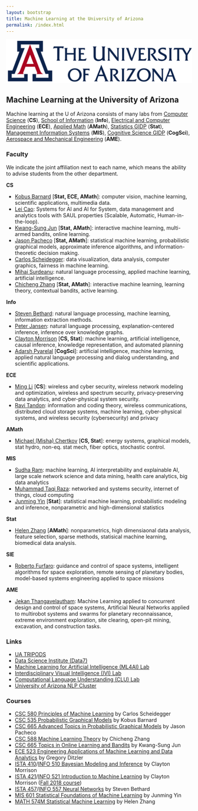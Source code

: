 ```yaml
---
layout: bootstrap
title: Machine Learning at the University of Arizona
permalink: /index.html
---
```


![](ua-logo.png "CS@UA")

## Machine Learning at the University of Arizona

Machine learning at the U of Arizona consists of many labs from [Computer Science](http://cs.arizona.edu) (**CS**), [School of Information](https://ischool.arizona.edu/) (**Info**), [Electrical and Computer Engineering](https://ece.engineering.arizona.edu/) (**ECE**), [Applied Math](https://appliedmath.arizona.edu/) (**AMath**), [Statistics GIDP](https://statistics.arizona.edu/) (**Stat**), [Management Information Systems](https://eller.arizona.edu/departments-research/schools-departments/mis) (**MIS**), [Cognitive Science GIDP](https://gidp.arizona.edu/cogsci) (**CogSci**), [Aerospace and Mechanical Engineering](https://ame.engineering.arizona.edu/) (**AME**).

### Faculty

We indicate the joint affiliation next to each name, which means the ability to advise students from the other department.

**CS**

 * [Kobus Barnard](http://kobus.ca/) [**Stat, ECE, AMath**]: computer vision, machine learning, scientific applications, multimedia data.
 * [Lei Cao](https://www2.cs.arizona.edu/~caolei/): Systems for AI and AI for System, data management and analytics tools with SAUL properties (Scalable, Automatic, Human-in-the-loop).
 * [Kwang-Sung Jun](https://kwangsungjun.github.io) [**Stat, AMath**]: interactive machine learning, multi-armed bandits, online learning.
 * [Jason Pacheco](http://pachecoj.com/) [**Stat, AMath**]: statistical machine learning, probabilistic graphical models, approximate inference algorithms, and information-theoretic decision making.
 * [Carlos Scheidegger](https://cscheid.net): data visualization, data analysis, computer graphics, fairness in machine learning.
 * [Mihai Surdeanu](http://www.surdeanu.info/mihai/): natural language processing, applied machine learning, artificial intelligence.
 * [Chicheng Zhang](https://zcc1307.github.io) [**Stat, AMath**]: interactive machine learning, learning theory, contextual bandits, active learning.

**Info**

 * [Steven Bethard](https://bethard.faculty.arizona.edu): natural language processing, machine learning, information extraction methods.
 * [Peter Jansen](http://www.cognitiveai.org/): natural language processing, explanation-centered inference, inference over knowledge graphs.
 * [Clayton Morrison](http://w3.sista.arizona.edu/~clayton/) [**CS, Stat**]: machine learning, artificial intelligence, causal inference, knowledge representation, and automated planning
 * [Adarsh Pyarelal](https://adarsh.cc/) [**CogSci**]: artificial intelligence, machine learning, applied natural language processing and dialog understanding, and scientific applications.
  

**ECE**

 * [Ming Li](http://wiser.arizona.edu/mingli/index.html) [**CS**]: wireless and cyber security, wireless network modeling and optimization, wireless and spectrum security, privacy-preserving data analytics, and cyber-physical system security.
 * [Ravi Tandon](https://ece.engineering.arizona.edu/faculty-staff/faculty/ravi-tandon): information and coding theory, wireless communications, distributed cloud storage systems, machine learning, cyber-physical systems, and wireless security (cybersecurity) and privacy

**AMath**

 * [Michael (Misha) Chertkov](https://sites.google.com/site/mchertkov/) [**CS, Stat**]: energy systems, graphical models, stat hydro, non-eq. stat mech, fiber optics, stochastic control.

**MIS**

 * [Sudha Ram](https://eller.arizona.edu/people/sudha-ram): machine learning, AI interpretability and explainable AI, large scale network science and data mining, health care analytics, big data analytics
 * [Muhammad Taqi Raza](https://eller.arizona.edu/people/muhammad-taqi-raza): networked and systems security, internet of things, cloud computing
 * [Junming Yin](http://www.u.arizona.edu/~junmingy/) [**Stat**]: statistical machine learning, probabilistic modeling and inference, nonparametric and high-dimensional statistics


**Stat**

 * [Helen Zhang](https://www.math.arizona.edu/~hzhang/) [**AMath**]: nonparametrics, high dimensiaonal data analysis, feature selection, sparse methods, statisical machine learning, biomedical data analysis.

**SIE**

* [Roberto Furfaro](https://ame.engineering.arizona.edu/faculty-staff/faculty/roberto-furfaro): guidance and control of space systems, intelligent algorithms for space exploration, remote sensing of planetary bodies, model-based systems engineering applied to space missions

**AME**

* [Jekan Thangavelautham](http://spacetrex.arizona.edu/index.html): Machine Learning applied to concurrent design and control of space systems, Artificial Neural Networks applied to multirobot systems and swarms for planetary reconnaissance, extreme environment exploration, site clearing, open-pit mining, excavation, and construction tasks.

[//]: # (For comments)

### Links
 * [UA TRIPODS](https://tripods.math.arizona.edu/home)
 * [Data Science Institute (Data7)](https://datascience.arizona.edu)
 * [Machine Learning for Artificial Intelligence (ML4AI) Lab](https://ml4ai.github.io)
 * [Interdisciplinary Visual Intelligence (IVI) Lab](http://ivilab.org/)
 * [Computational Language Understanding (CLU) Lab](http://clulab.cs.arizona.edu/)
 * [University of Arizona NLP Cluster](http://nlp.arizona.edu/)

<!--
### PhD Students (in CS)

 * [Chinmai Basavaraj](http://vision.cs.arizona.edu/~chinmaib/)
 * [Marina Kisleva](https://www.cs.arizona.edu/person/marina-kisley)
 * [Dharma KC](https://www.cs.arizona.edu/person/dharma-kc)
 * [Jixian Li](https://jixianli.github.io/)
 * [Zhengzhong Liang](https://zhengzhongliang.github.io/)
 * [Fan Luo](https://fan-luo.weebly.com/)
 * [Ahmad Musa](https://www.cs.arizona.edu/person/ahmad-musa)
 * [Mithun Paul Panenghat](http://www2.cs.arizona.edu/people/mithunpaul/)
 * [Mahdi Rahimi](https://www.cs.arizona.edu/person/mahdi-rahimi)
 * [Simon Swenson](https://www.cs.arizona.edu/person/simon-swenson)
 * [Zheng Tang](http://u.arizona.edu/~zhengtang/)
 * [Hoang Nguyen Hung Van](https://www.cs.arizona.edu/person/hoang-nguyen-hung-van)
 * [Manujinda Wathugala](https://www.cs.arizona.edu/person/manujinda-wathugala)
 * [Ariyan Zarei](http://www.ariyanzarei.com/)
 -->

### Courses

  * [CSC 580 Principles of Machine Learning](https://cscheid.net/courses/spr19/csc665/) by Carlos Scheidegger
  * [CSC 535 Probabilistic Graphical Models](http://kobus.ca/teaching/cs535/spring18/index.html) by Kobus Barnard
  * [CSC 665 Advanced Topics in Probabilistic Graphical Models](https://www2.cs.arizona.edu/~pachecoj/courses/csc665-1/index.html) by Jason Pacheco
  * [CSC 588 Machine Learning Theory](https://zcc1307.github.io/courses/csc665fa19/index.html) by Chicheng Zhang
  * [CSC 665 Topics in Online Learning and Bandits](https://kwangsungjun.github.io/teach/20.1.csc665/index.html) by Kwang-Sung Jun
  * [ECE 523 Engineering Applications of Machine Learning and Data Analytics](https://ece.engineering.arizona.edu/grad-programs/courses/engineering-applications-machine-learning-and-data-analytics) by Gregory Ditzler
  * [ISTA 410](https://ischool.arizona.edu/course/ista-410-bayesian-modeling-and-inference)/[INFO 510 Bayesian Modeling and Inference](https://ischool.arizona.edu/course/info-510-bayesian-modeling-and-inference) by Clayton Morrison
  * [ISTA 421](https://ischool.arizona.edu/course/ista-421-introduction-machine-learning)/[INFO 521 Introduction to Machine Learning](https://ischool.arizona.edu/course/info-521-introduction-machine-learning) by Clayton Morrison ([Fall 2018 course](http://w3.sista.arizona.edu/~clayton/courses/ml/index.html))
  * [ISTA 457](https://ischool.arizona.edu/course/ista-457-neural-networks)/[INFO 557 Neural Networks](https://ischool.arizona.edu/course/info-557-neural-networks) by Steven Bethard
  * [MIS 601 Statistical Foundations of Machine Learning](https://eller.arizona.edu/programs/doctoral/mis/program/courses) by Junming Yin
  * [MATH 574M Statistical Machine Learning](http://math.arizona.edu/~hzhang/math574m.html) by Helen Zhang

